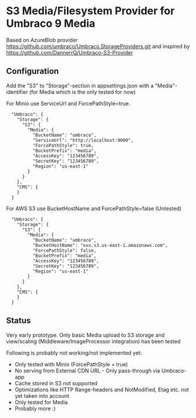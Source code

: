 # S3 Media/Filesystem Provider for Umbraco 9 Media

Based on AzureBlob provider https://github.com/umbraco/Umbraco.StorageProviders.git and inspired by https://github.com/DannerrQ/Umbraco-S3-Provider

Configuration
-------------

Add the "S3" to "Storage"-section in appsettings.json with a "Media"-identifier (for Media which is the only tested for now)

For Minio use ServiceUrl and ForcePathStyle=true.

```
  "Umbraco": {
    "Storage": {
      "S3": {
        "Media": {
          "BucketName": "umbraco",
          "ServiceUrl": "http://localhost:9000",
          "ForcePathStyle": true,
          "BucketPrefix": "media",
          "AccessKey": "123456789",
          "SecretKey": "123456789",
          "Region": "us-east-1"
        }
      }
    },
    "CMS": {
    }
  }
```

For AWS S3 use BucketHostName and ForcePathStyle=false (Untested)

```
  "Umbraco": {
    "Storage": {
      "S3": {
        "Media": {
          "BucketName": "umbraco",
          "BucketHostName": "xxx.s3.us-east-1.amazonaws.com",
          "ForcePathStyle": false,
          "BucketPrefix": "media",
          "AccessKey": "123456789",
          "SecretKey": "123456789",
          "Region": "us-east-1"
        }
      }
    },
    "CMS": {
    }
  }
```

Status
------

Very early prototype. Only basic Media upload to S3 storage and view/scaling (Middleware/ImageProcessor integration) has been tested

Following is probably not working/not implemented yet:

- Only tested with Minio (ForcePathStyle = true)
- No serving from External CDN URL - Only pass-through via Umbraco-app
- Cache stored in S3 not supported
- Optimizations like HTTP Range-headers and NotModified, Etag etc. not yet taken into account
- Only tested for Media
- Probably more :)
